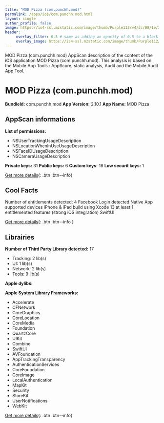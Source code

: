 ```yaml
---
title: "MOD Pizza (com.punchh.mod)"
permalink: /apps/ios/com.punchh.mod.html
layout: single
author_profile: false
image: https://is4-ssl.mzstatic.com/image/thumb/Purple112/v4/3c/08/1e/3c081eb1-edbf-4965-0d4d-cda28cadd72e/AppIcon-1x_U007emarketing-0-7-0-85-220.png/512x512bb.jpg
header: 
     overlay_filter: 0.5 # same as adding an opacity of 0.5 to a black background
     overlay_image: https://is4-ssl.mzstatic.com/image/thumb/Purple112/v4/3c/08/1e/3c081eb1-edbf-4965-0d4d-cda28cadd72e/AppIcon-1x_U007emarketing-0-7-0-85-220.png/512x512bb.jpg
---
```

MOD Pizza (com.punchh.mod) AppScan description of the content of the iOS application MOD Pizza (com.punchh.mod). This analysis is based on the Mobile App Tools : AppScore, static analysis, Audit and the Mobile Audit App Tool.

# MOD Pizza (com.punchh.mod)

**BundleId:** com.punchh.mod
**App Version:** 2.10.1
**App Name:** MOD Pizza


## AppScan informations 

**List of permissions:** 
- NSUserTrackingUsageDescription
- NSLocationWhenInUseUsageDescription
- NSFaceIDUsageDescription
- NSCameraUsageDescription
  
  
**Private keys:** 31
**Public keys:** 6
**Custom keys:** 18
**Low securit keys:** 1
  
[Get more details](/pricing.html){: .btn .btn--info}

## Cool Facts

Number of entitlements detected: 4
Facebook Login detected
Native App
supported devices iPhone & iPad
build using Xcode 13
at least 1 entitlemented features (strong iOS integration)
SwiftUI
  
[Get more details](/pricing.html){: .btn .btn--info }

## Librairies 
**Number of Third Party Library detected:** 17
- Tracking: 2 lib(s)
- UI: 1 lib(s)
- Network: 2 lib(s)
- Tools: 9 lib(s)


**Apple dylibs:**


**Apple System Library Frameworks:**
- Accelerate
- CFNetwork
- CoreGraphics
- CoreLocation
- CoreMedia
- Foundation
- QuartzCore
- UIKit
- Combine
- SwiftUI
- AVFoundation
- AppTrackingTransparency
- AuthenticationServices
- CoreFoundation
- CoreImage
- LocalAuthentication
- MapKit
- Security
- StoreKit
- UserNotifications
- WebKit


  
[Get more details](/pricing.html){: .btn .btn--info}

